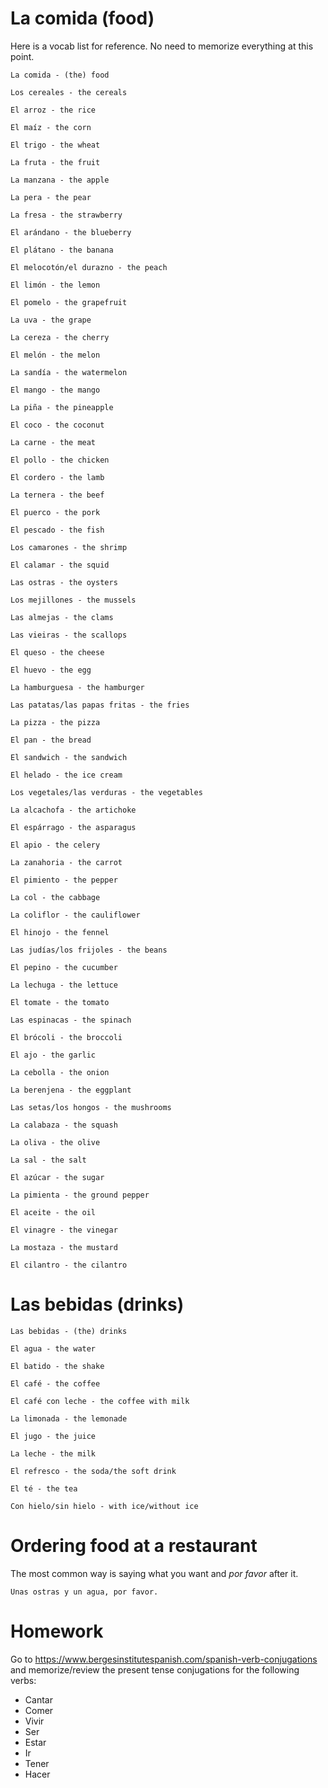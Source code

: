 # La comida (food)

Here is a vocab list for reference. No need to memorize everything at this point.

    La comida - (the) food

    Los cereales - the cereals

    El arroz - the rice

    El maíz - the corn

    El trigo - the wheat

    La fruta - the fruit

    La manzana - the apple

    La pera - the pear

    La fresa - the strawberry

    El arándano - the blueberry

    El plátano - the banana

    El melocotón/el durazno - the peach

    El limón - the lemon

    El pomelo - the grapefruit

    La uva - the grape

    La cereza - the cherry

    El melón - the melon

    La sandía - the watermelon

    El mango - the mango

    La piña - the pineapple

    El coco - the coconut

    La carne - the meat

    El pollo - the chicken

    El cordero - the lamb

    La ternera - the beef

    El puerco - the pork

    El pescado - the fish

    Los camarones - the shrimp

    El calamar - the squid

    Las ostras - the oysters

    Los mejillones - the mussels

    Las almejas - the clams

    Las vieiras - the scallops

    El queso - the cheese

    El huevo - the egg

    La hamburguesa - the hamburger

    Las patatas/las papas fritas - the fries

    La pizza - the pizza

    El pan - the bread

    El sandwich - the sandwich

    El helado - the ice cream 

    Los vegetales/las verduras - the vegetables

    La alcachofa - the artichoke

    El espárrago - the asparagus

    El apio - the celery

    La zanahoria - the carrot

    El pimiento - the pepper

    La col - the cabbage

    La coliflor - the cauliflower

    El hinojo - the fennel

    Las judías/los frijoles - the beans

    El pepino - the cucumber

    La lechuga - the lettuce

    El tomate - the tomato

    Las espinacas - the spinach

    El brócoli - the broccoli

    El ajo - the garlic

    La cebolla - the onion

    La berenjena - the eggplant

    Las setas/los hongos - the mushrooms

    La calabaza - the squash

    La oliva - the olive

    La sal - the salt

    El azúcar - the sugar

    La pimienta - the ground pepper

    El aceite - the oil

    El vinagre - the vinegar

    La mostaza - the mustard

    El cilantro - the cilantro

# Las bebidas (drinks)

    Las bebidas - (the) drinks

    El agua - the water

    El batido - the shake

    El café - the coffee

    El café con leche - the coffee with milk

    La limonada - the lemonade

    El jugo - the juice

    La leche - the milk

    El refresco - the soda/the soft drink

    El té - the tea

    Con hielo/sin hielo - with ice/without ice

# Ordering food at a restaurant

The most common way is saying what you want and *por favor* after it.

    Unas ostras y un agua, por favor.

# Homework

Go to https://www.bergesinstitutespanish.com/spanish-verb-conjugations
and memorize/review the present tense conjugations for the following verbs:

- Cantar
- Comer
- Vivir
- Ser
- Estar
- Ir
- Tener
- Hacer
